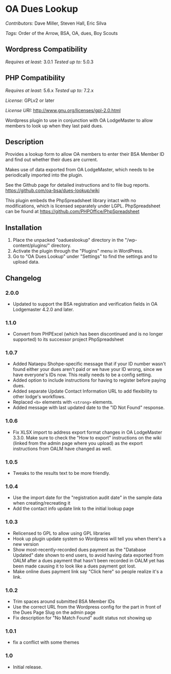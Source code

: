 # OA Dues Lookup

*Contributors:* Dave Miller, Steven Hall, Eric Silva

*Tags:* Order of the Arrow, BSA, OA, dues, Boy Scouts

## Wordpress Compatibility

*Requires at least:* 3.0.1
*Tested up to:* 5.0.3

## PHP Compatibility

*Requires at least:* 5.6.x
*Tested up to:* 7.2.x

*License:* GPLv2 or later

*License URI:* http://www.gnu.org/licenses/gpl-2.0.html

Wordpress plugin to use in conjunction with OA LodgeMaster to allow members to look up when they last paid dues.

## Description

Provides a lookup form to allow OA members to enter their BSA Member ID and find out whether their dues are current.

Makes use of data exported from OA LodgeMaster, which needs to be periodically imported into the plugin.

See the Github page for detailed instructions and to file bug reports.
https://github.com/oa-bsa/dues-lookup/wiki

This plugin embeds the PhpSpreadsheet library intact with no modifications, which is licensed separately under LGPL.  PhpSpreadsheet can be found at
https://github.com/PHPOffice/PhpSpreadsheet

## Installation

1. Place the unpacked "oadueslookup" directory in the "/wp-content/plugins/" directory.
1. Activate the plugin through the "Plugins" menu in WordPress.
1. Go to "OA Dues Lookup" under "Settings" to find the settings and to upload data.

## Changelog

### 2.0.0

* Updated to support the BSA registration and verification fields in OA Lodgemaster 4.2.0 and later.

### 1.1.0

* Convert from PHPExcel (which has been discontinued and is no longer
  supported) to its successor project PhpSpreadsheet

### 1.0.7

* Added Nataepu Shohpe-specific message that if your ID number wasn't found
  either your dues aren't paid or we have your ID wrong, since we have
  everyone's IDs now.  This really needs to be a config setting.
* Added option to include instructions for having to register before paying dues.
* Added separate Update Contact Information URL to add flexibility to other lodge's workflows.
* Replaced `<b>` elements with `<strong>` elements.
* Added message with last updated date to the "ID Not Found" response.

### 1.0.6

* Fix XLSX import to address export format changes in OA LodgeMaster 3.3.0.
  Make sure to check the "How to export" instructions on the wiki (linked from
  the admin page where you upload) as the export instructions from OALM have
  changed as well.

### 1.0.5

* Tweaks to the results text to be more friendly.

### 1.0.4

* Use the import date for the "registration audit date" in the sample data when creating/recreating it
* Add the contact info update link to the initial lookup page

### 1.0.3

* Relicensed to GPL to allow using GPL libraries
* Hook up plugin update system so Wordpress will tell you when there's a new version
* Show most-recently-recorded dues payment as the "Database Updated" date shown to end users, to avoid having data exported from OALM after a dues payment that hasn't been recorded in OALM yet has been made causing it to look like a dues payment got lost.
* Make online dues payment link say "Click here" so people realize it's a link.

### 1.0.2

* Trim spaces around submitted BSA Member IDs
* Use the correct URL from the Wordpress config for the part in front of the
  Dues Page Slug on the admin page
* Fix description for "No Match Found" audit status not showing up

### 1.0.1

* fix a conflict with some themes

### 1.0

* Initial release.
